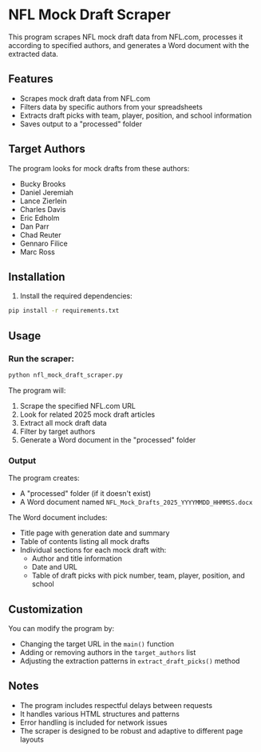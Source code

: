 # NFL Mock Draft Scraper

This program scrapes NFL mock draft data from NFL.com, processes it according to specified authors, and generates a Word document with the extracted data.

## Features

- Scrapes mock draft data from NFL.com
- Filters data by specific authors from your spreadsheets
- Extracts draft picks with team, player, position, and school information
- Saves output to a "processed" folder

## Target Authors

The program looks for mock drafts from these authors:
- Bucky Brooks
- Daniel Jeremiah
- Lance Zierlein
- Charles Davis
- Eric Edholm
- Dan Parr
- Chad Reuter
- Gennaro Filice
- Marc Ross

## Installation

1. Install the required dependencies:
```bash
pip install -r requirements.txt
```

## Usage

### Run the scraper:
```bash
python nfl_mock_draft_scraper.py
```

The program will:
1. Scrape the specified NFL.com URL
2. Look for related 2025 mock draft articles
3. Extract all mock draft data
4. Filter by target authors
5. Generate a Word document in the "processed" folder

### Output

The program creates:
- A "processed" folder (if it doesn't exist)
- A Word document named `NFL_Mock_Drafts_2025_YYYYMMDD_HHMMSS.docx`

The Word document includes:
- Title page with generation date and summary
- Table of contents listing all mock drafts
- Individual sections for each mock draft with:
  - Author and title information
  - Date and URL
  - Table of draft picks with pick number, team, player, position, and school

## Customization

You can modify the program by:
- Changing the target URL in the `main()` function
- Adding or removing authors in the `target_authors` list
- Adjusting the extraction patterns in `extract_draft_picks()` method

## Notes

- The program includes respectful delays between requests
- It handles various HTML structures and patterns
- Error handling is included for network issues
- The scraper is designed to be robust and adaptive to different page layouts 